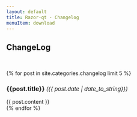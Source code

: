 ```yaml
---
layout: default
title: Razor-qt - Changelog
menuItem: download
---
```


## ChangeLog
<br>

{% for post in site.categories.changelog limit 5 %}
<h3>{{post.title}} <i style="font-weight: normal; font-size: 90%;">({{ post.date | date_to_string}})</i></h3>
{{ post.content }}
<br>
{% endfor %}
